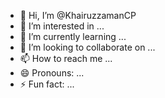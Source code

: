 - 👋 Hi, I’m @KhairuzzamanCP
- 👀 I’m interested in ...
- 🌱 I’m currently learning ...
- 💞️ I’m looking to collaborate on ...
- 📫 How to reach me ...
- 😄 Pronouns: ...
- ⚡ Fun fact: ...

<!---
KhairuzzamanCP/KhairuzzamanCP is a ✨ special ✨ repository because its `README.md` (this file) appears on your GitHub profile.
You can click the Preview link to take a look at your changes.
--->

